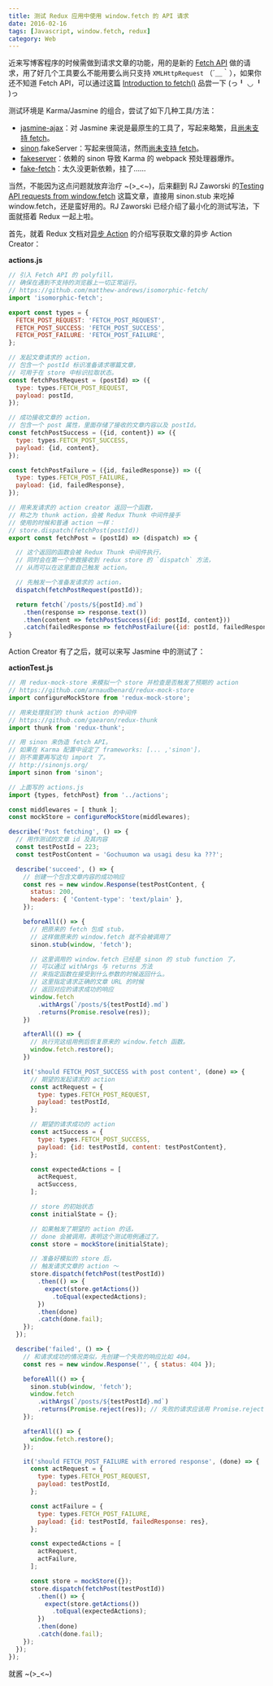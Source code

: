 ```yaml
---
title: 测试 Redux 应用中使用 window.fetch 的 API 请求
date: 2016-02-16
tags: [Javascript, window.fetch, redux]
category: Web
---
```


近来写博客程序的时候需做到请求文章的功能，用的是新的 [Fetch API][] 做的请求，用了好几个工具要么不能用要么尚只支持 `XMLHttpRequest` （´＿｀），如果你还不知道 Fetch API，可以通过这篇 [Introduction to fetch()][intro fetch()] 品尝一下 (っ╹ ◡ ╹ )っ

测试环境是 Karma/Jasmine 的组合，尝试了如下几种工具/方法：

- [jasmine-ajax][]：对 Jasmine 来说是最原生的工具了，写起来略繁，且[尚未支持 fetch][support_window.fetch_jasmine-ajax]。
- [sinon][sinonjs].fakeServer：写起来很简洁，然而[尚未支持 fetch][fakeFetch_sinonjs]。
- [fakeserver][]：依赖的 sinon 导致 Karma 的 webpack 预处理器爆炸。
- [fake-fetch][]：太久没更新依赖，挂了……﻿

当然，不能因为这点问题就放弃治疗 ~(>\_<~)，后来翻到 RJ Zaworski 的[Testing API requests from window.fetch][test fetch with sinon.stub] 这篇文章，直接用 sinon.stub 来吃掉 window.fetch，还是蛮好用的。RJ Zaworski 已经介绍了最小化的测试写法，下面就搭着 Redux 一起上啦。

首先，就着 Redux 文档对[异步 Action][AsyncActions] 的介绍写获取文章的异步 Action Creator：

**actions.js**

```javascript
// 引入 Fetch API 的 polyfill，
// 确保在遇到不支持的浏览器上一切正常运行。
// https://github.com/matthew-andrews/isomorphic-fetch/
import 'isomorphic-fetch';

export const types = {
  FETCH_POST_REQUEST: 'FETCH_POST_REQUEST',
  FETCH_POST_SUCCESS: 'FETCH_POST_SUCCESS',
  FETCH_POST_FAILURE: 'FETCH_POST_FAILURE',
};

// 发起文章请求的 action，
// 包含一个 postId 标识准备请求哪篇文章，
// 可用于在 store 中标识拉取状态。
const fetchPostRequest = (postId) => ({
  type: types.FETCH_POST_REQUEST,
  payload: postId,
});

// 成功接收文章的 action，
// 包含一个 post 属性，里面存储了接收的文章内容以及 postId。
const fetchPostSuccess = ({id, content}) => ({
  type: types.FETCH_POST_SUCCESS,
  payload: {id, content},
});

const fetchPostFailure = ({id, failedResponse}) => ({
  type: types.FETCH_POST_FAILURE,
  payload: {id, failedResponse},
});

// 用来发请求的 action creator 返回一个函数，
// 称之为 thunk action，会被 Redux Thunk 中间件接手
// 使用的时候和普通 action 一样：
// store.dispatch(fetchPost(postId))
export const fetchPost = (postId) => (dispatch) => {

  // 这个返回的函数会被 Redux Thunk 中间件执行，
  // 同时会在第一个参数接收到 redux store 的 `dispatch` 方法，
  // 从而可以在这里面自己触发 action。

  // 先触发一个准备发请求的 action，
  dispatch(fetchPostRequest(postId));

  return fetch(`/posts/${postId}.md`)
    .then(response => response.text())
    .then(content => fetchPostSuccess({id: postId, content}))
    .catch(failedResponse => fetchPostFailure({id: postId, failedResponse}));
}
```

Action Creator 有了之后，就可以来写 Jasmine 中的测试了：

**actionTest.js**

```javascript
// 用 redux-mock-store 来模拟一个 store 并检查是否触发了预期的 action
// https://github.com/arnaudbenard/redux-mock-store
import configureMockStore from 'redux-mock-store';

// 用来处理我们的 thunk action 的中间件
// https://github.com/gaearon/redux-thunk
import thunk from 'redux-thunk';

// 用 sinon 来伪造 fetch API。
// 如果在 Karma 配置中设定了 frameworks: [... ,'sinon']，
// 则不需要再写这句 import 了。
// http://sinonjs.org/
import sinon from 'sinon';

// 上面写的 actions.js
import {types, fetchPost} from '../actions';

const middlewares = [ thunk ];
const mockStore = configureMockStore(middlewares);

describe('Post fetching', () => {
  // 用作测试的文章 id 及其内容
  const testPostId = 223;
  const testPostContent = 'Gochuumon wa usagi desu ka ???';

  describe('succeed', () => {
    // 创建一个包含文章内容的成功响应
    const res = new window.Response(testPostContent, {
      status: 200,
      headers: { 'Content-type': 'text/plain' },
    });

    beforeAll(() => {
      // 把原来的 fetch 包成 stub，
      // 这样做原来的 window.fetch 就不会被调用了
      sinon.stub(window, 'fetch');

      // 这里调用的 window.fetch 已经是 sinon 的 stub function 了，
      // 可以通过 withArgs 与 returns 方法
      // 来指定函数在接受到什么参数的时候返回什么。
      // 这里指定请求正确的文章 URL 的时候
      // 返回对应的请求成功的响应
      window.fetch
        .withArgs(`/posts/${testPostId}.md`)
        .returns(Promise.resolve(res));
    })

    afterAll(() => {
      // 执行完这组用例后恢复原来的 window.fetch 函数。
      window.fetch.restore();
    })

    it('should FETCH_POST_SUCCESS with post content', (done) => {
      // 期望的发起请求的 action
      const actRequest = {
        type: types.FETCH_POST_REQUEST,
        payload: testPostId,
      };

      // 期望的请求成功的 action
      const actSuccess = {
        type: types.FETCH_POST_SUCCESS,
        payload: {id: testPostId, content: testPostContent},
      };

      const expectedActions = [
        actRequest,
        actSuccess,
      ];

      // store 的初始状态
      const initialState = {};

      // 如果触发了期望的 action 的话，
      // done 会被调用，表明这个测试用例通过了。
      const store = mockStore(initialState);

      // 准备好模拟的 store 后，
      // 触发请求文章的 action ～
      store.dispatch(fetchPost(testPostId))
        .then(() => {
          expect(store.getActions())
            .toEqual(expectedActions);
        })
        .then(done)
        .catch(done.fail);
    });
  });

  describe('failed', () => {
    // 和请求成功的情况类似，先创建一个失败的响应比如 404。
    const res = new window.Response('', { status: 404 });

    beforeAll(() => {
      sinon.stub(window, 'fetch');
      window.fetch
        .withArgs(`/posts/${testPostId}.md`)
        .returns(Promise.reject(res)); // 失败的请求应该用 Promise.reject()
    });

    afterAll(() => {
      window.fetch.restore();
    });

    it('should FETCH_POST_FAILURE with errored response', (done) => {
      const actRequest = {
        type: types.FETCH_POST_REQUEST,
        payload: testPostId,
      };

      const actFailure = {
        type: types.FETCH_POST_FAILURE,
        payload: {id: testPostId, failedResponse: res},
      };

      const expectedActions = [
        actRequest,
        actFailure,
      ];

      const store = mockStore({});
      store.dispatch(fetchPost(testPostId))
        .then(() => {
          expect(store.getActions())
            .toEqual(expectedActions);
        })
        .then(done)
        .catch(done.fail);
    });
  });
});
```

就酱 ~(>\_<~)

[AsyncActions]: http://redux.js.org/docs/advanced/AsyncActions.html "Async Actions | Redux"
[intro fetch()]: https://developers.google.com/web/updates/2015/03/introduction-to-fetch "Introduction to fetch() | Web Updates - Google Developers"
[fake-fetch]: https://github.com/msn0/fake-fetch
[fakeserver]: https://github.com/faassen/fakeserver/
[sinonjs]: http://sinonjs.org/
[fakeFetch_sinonjs]: https://github.com/sinonjs/sinon/issues/720
[nock]: https://github.com/pgte/nock/
[browser: support fetch| nock]: https://github.com/pgte/nock/issues/409
[support_window.fetch_jasmine-ajax]: https://github.com/jasmine/jasmine-ajax/issues/134
[jasmine-ajax]: https://github.com/jasmine/jasmine-ajax/
[Fetch API]: https://developer.mozilla.org/en-US/docs/Web/API/Fetch_API "Fetch API - Web APIs | MDN"
[test fetch with sinon.stub]: http://rjzaworski.com/2015/06/testing-api-requests-from-window-fetch "Testing API requests from window.fetch | rj zaworski"
